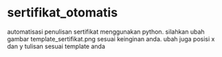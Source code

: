 # sertifikat_otomatis
 automatisasi penulisan sertifikat menggunakan python. silahkan ubah gambar template_sertifikat.png sesuai keinginan anda. ubah juga posisi x dan y tulisan sesuai template anda
